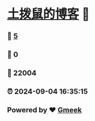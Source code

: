 # [土拨鼠的博客](https://blog.yohaboy.pp.ua) :link:
### :page_facing_up: [5](https://samling-jackyjyo.github.io/tag.html) 
### :speech_balloon: 0 
### :hibiscus: 22004 
### :alarm_clock: 2024-09-04 16:35:15 
### Powered by :heart: [Gmeek](https://github.com/Meekdai/Gmeek)
